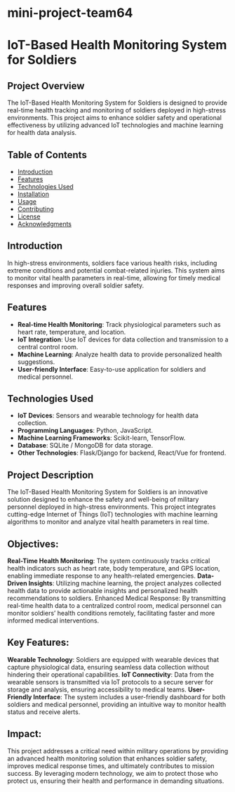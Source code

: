 # mini-project-team64

# IoT-Based Health Monitoring System for Soldiers

## Project Overview
The IoT-Based Health Monitoring System for Soldiers is designed to provide real-time health tracking and monitoring of soldiers deployed in high-stress environments. This project aims to enhance soldier safety and operational effectiveness by utilizing advanced IoT technologies and machine learning for health data analysis.

## Table of Contents
- [Introduction](#introduction)
- [Features](#features)
- [Technologies Used](#technologies-used)
- [Installation](#installation)
- [Usage](#usage)
- [Contributing](#contributing)
- [License](#license)
- [Acknowledgments](#acknowledgments)

## Introduction
In high-stress environments, soldiers face various health risks, including extreme conditions and potential combat-related injuries. This system aims to monitor vital health parameters in real-time, allowing for timely medical responses and improving overall soldier safety.

## Features
- **Real-time Health Monitoring**: Track physiological parameters such as heart rate, temperature, and location.
- **IoT Integration**: Use IoT devices for data collection and transmission to a central control room.
- **Machine Learning**: Analyze health data to provide personalized health suggestions.
- **User-friendly Interface**: Easy-to-use application for soldiers and medical personnel.

## Technologies Used
- **IoT Devices**: Sensors and wearable technology for health data collection.
- **Programming Languages**: Python, JavaScript.
- **Machine Learning Frameworks**: Scikit-learn, TensorFlow.
- **Database**: SQLite / MongoDB for data storage.
- **Other Technologies**: Flask/Django for backend, React/Vue for frontend.

## Project Description
The IoT-Based Health Monitoring System for Soldiers is an innovative solution designed to enhance the safety and well-being of military personnel deployed in high-stress environments. This project integrates cutting-edge Internet of Things (IoT) technologies with machine learning algorithms to monitor and analyze vital health parameters in real time.

## Objectives:
**Real-Time Health Monitoring**: The system continuously tracks critical health indicators such as heart rate, body temperature, and GPS location, enabling immediate response to any health-related emergencies.
**Data-Driven Insights**: Utilizing machine learning, the project analyzes collected health data to provide actionable insights and personalized health recommendations to soldiers.
Enhanced Medical Response: By transmitting real-time health data to a centralized control room, medical personnel can monitor soldiers’ health conditions remotely, facilitating faster and more informed medical interventions.

## Key Features:
**Wearable Technology**: Soldiers are equipped with wearable devices that capture physiological data, ensuring seamless data collection without hindering their operational capabilities.
**IoT Connectivity**: Data from the wearable sensors is transmitted via IoT protocols to a secure server for storage and analysis, ensuring accessibility to medical teams.
**User-Friendly Interface**: The system includes a user-friendly dashboard for both soldiers and medical personnel, providing an intuitive way to monitor health status and receive alerts.

## Impact:
This project addresses a critical need within military operations by providing an advanced health monitoring solution that enhances soldier safety, improves medical response times, and ultimately contributes to mission success. By leveraging modern technology, we aim to protect those who protect us, ensuring their health and performance in demanding situations.

